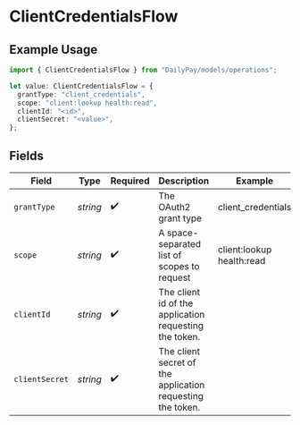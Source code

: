 # ClientCredentialsFlow

## Example Usage

```typescript
import { ClientCredentialsFlow } from "DailyPay/models/operations";

let value: ClientCredentialsFlow = {
  grantType: "client_credentials",
  scope: "client:lookup health:read",
  clientId: "<id>",
  clientSecret: "<value>",
};
```

## Fields

| Field                                                      | Type                                                       | Required                                                   | Description                                                | Example                                                    |
| ---------------------------------------------------------- | ---------------------------------------------------------- | ---------------------------------------------------------- | ---------------------------------------------------------- | ---------------------------------------------------------- |
| `grantType`                                                | *string*                                                   | :heavy_check_mark:                                         | The OAuth2 grant type                                      | client_credentials                                         |
| `scope`                                                    | *string*                                                   | :heavy_check_mark:                                         | A space-separated list of scopes to request                | client:lookup health:read                                  |
| `clientId`                                                 | *string*                                                   | :heavy_check_mark:                                         | The client id of the application requesting the token.     |                                                            |
| `clientSecret`                                             | *string*                                                   | :heavy_check_mark:                                         | The client secret of the application requesting the token. |                                                            |